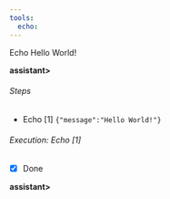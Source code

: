 ```yaml
---
tools:
  echo:
---
```


Echo Hello World!

**assistant>**

###### Steps

- Echo [1] `{"message":"Hello World!"}`

###### Execution: Echo [1]

<pre class='output' style='display:none'>
Hello World!
</pre>
-[x] Done

**assistant>** 